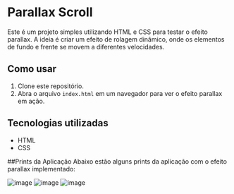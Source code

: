 # Parallax Scroll

Este é um projeto simples utilizando HTML e CSS para testar o efeito parallax. A ideia é criar um efeito de rolagem dinâmico, onde os elementos de fundo e frente se movem a diferentes velocidades.

## Como usar

1. Clone este repositório.
2. Abra o arquivo `index.html` em um navegador para ver o efeito parallax em ação.

## Tecnologias utilizadas

- HTML
- CSS

##Prints da Aplicação
Abaixo estão alguns prints da aplicação com o efeito parallax implementado:

![image](https://github.com/user-attachments/assets/2f22f4a1-03d7-4953-8189-85fd9e63baed)
![image](https://github.com/user-attachments/assets/8fc9492a-26db-4d04-93b4-58151c3f60f1)
![image](https://github.com/user-attachments/assets/028c9658-f704-4f5c-8f1b-cd0c088cb8e5)

